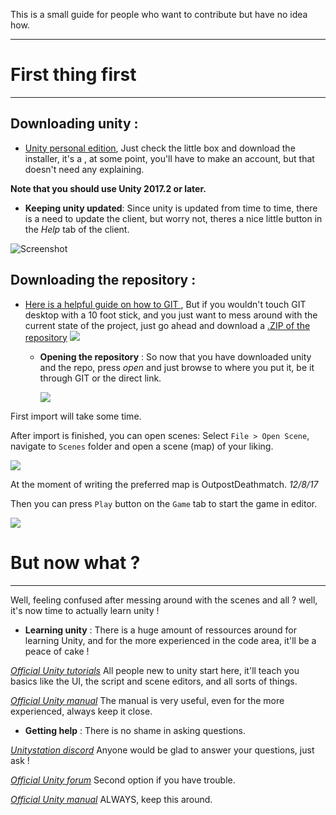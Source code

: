   This is a small guide for people who want to contribute but have no idea how.
***

# First thing first
***

## Downloading unity :
* [Unity personal edition](https://store.unity.com/download?ref=personal),
Just check the little box and download the installer, it's a , at some point, you'll have to make an account, but that doesn't need any explaining.

**Note that you should use Unity 2017.2 or later.**

  *  **Keeping unity updated**:
      Since unity is updated from time to time, there is a need to update the client, but worry not, theres a nice little button in the _Help_ tab of the client.

![Screenshot](https://image.prntscr.com/image/Hk8CzXbsTWWaVvSktcZkgw.png)

## Downloading the repository :
* [Here is a helpful guide on how to GIT ](https://github.com/unitystation/unitystation/wiki/GIT/eac51c21cb7cc7bc27df5b3d9ba95da069579409), But if you wouldn't touch GIT desktop with a 10 foot stick, and you just want to mess around with the current state of the project, just go ahead and download a [.ZIP of the repository](https://codeload.github.com/unitystation/unitystation/zip/develop)
![](https://image.prntscr.com/image/YUvWfH_uSwmqJnIQCEnDug.png)

   * **Opening the repository** :
So now that you have downloaded unity and the repo, press _open_ and just browse to where you put it, be it through GIT or the direct link.

     ![](https://cdn.discordapp.com/attachments/381634542911488001/388740773601869834/unknown.png)

First import will take some time.

After import is finished, you can open scenes: Select `File > Open Scene`, navigate to `Scenes` folder and open a scene (map) of your liking.

![](https://image.prntscr.com/image/T7s9wVR7RhyXwwTxf4jEFg.png)

At the moment of writing the preferred map is OutpostDeathmatch. _12/8/17_

Then you can press `Play` button on the `Game` tab to start the game in editor.

![](https://image.prntscr.com/image/G9xxyW59STqh14VslkpAzA.png)

# But now what ?
***
Well, feeling confused after messing around with the scenes and all ? well, it's now time to actually learn unity !

  * **Learning unity** :
There is a huge amount of ressources around for learning Unity, and for the more experienced in the code area, it'll be a peace of cake !


[_Official Unity tutorials_](https://unity3d.com/learn/tutorials) All people new to unity start here, it'll teach you basics like the UI, the script and scene editors, and all sorts of things.

[_Official Unity manual_](https://docs.unity3d.com/Manual/index.html) The manual is very useful, even for the more experienced, always keep it close.

* **Getting help** :
There is no shame in asking questions.


[_Unitystation discord_](https://discord.gg/TMRMfpS) Anyone would be glad to answer your questions, just ask !

[_Official Unity forum_](https://discord.gg/TMRMfpS) Second option if you have trouble.

[_Official Unity manual_](https://docs.unity3d.com/Manual/index.html) ALWAYS, keep this around.